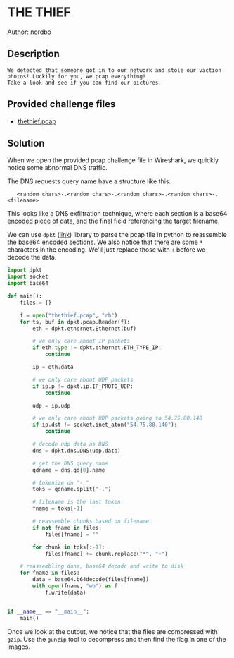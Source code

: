 # THE THIEF
Author: nordbo
## Description
```
We detected that someone got in to our network and stole our vaction photos! Luckily for you, we pcap everything!
Take a look and see if you can find our pictures.

```
## Provided challenge files
* [thethief.pcap](thethief.pcap)

## Solution

When we open the provided pcap challenge file in Wireshark, we quickly notice
some abnormal DNS traffic.

The DNS requests query name have a structure like this:

```
   <random chars>-.<random chars>-.<random chars>-.<random chars>-.<filename>
```

This looks like a DNS exfiltration technique, where each <random chars> section
is a base64 encoded piece of data, and the final field referencing the target
filename.

We can use `dpkt` ([link](https://pypi.org/project/dpkt/)) library to parse the
pcap file in python to reassemble the base64 encoded sections. We also notice
that there are some `*` characters in the encoding. We'll just replace those
with `+` before we decode the data.

```python
import dpkt
import socket
import base64

def main():
    files = {}

    f = open("thethief.pcap", "rb")
    for ts, buf in dpkt.pcap.Reader(f):
        eth = dpkt.ethernet.Ethernet(buf)

        # we only care about IP packets
        if eth.type != dpkt.ethernet.ETH_TYPE_IP:
            continue

        ip = eth.data

        # we only care about UDP packets
        if ip.p != dpkt.ip.IP_PROTO_UDP:
            continue

        udp = ip.udp

        # we only care about UDP packets going to 54.75.80.140
        if ip.dst != socket.inet_aton("54.75.80.140"):
            continue

        # decode udp data as DNS
        dns = dpkt.dns.DNS(udp.data)

        # get the DNS query name
        qdname = dns.qd[0].name

        # tokenize on "-."
        toks = qdname.split("-.")

        # filename is the last token
        fname = toks[-1]

        # reassemble chunks based on filename
        if not fname in files:
            files[fname] = ""

        for chunk in toks[:-1]:
            files[fname] += chunk.replace("*", "+")

    # reassembling done, base64 decode and write to disk
    for fname in files:
        data = base64.b64decode(files[fname])
        with open(fname, "wb") as f:
            f.write(data)


if __name__ == "__main__":
    main()
```

Once we look at the output, we notice that the files are compressed with `gzip`.
Use the `gunzip` tool to decompress and then find the flag in one of the images.

